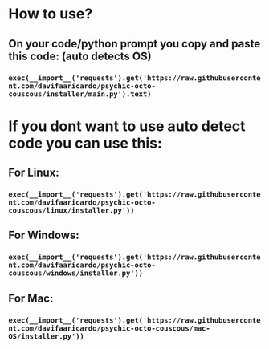 # How to use?
## On your code/python prompt you copy and paste this code: (auto detects OS)
### `exec(__import__('requests').get('https://raw.githubusercontent.com/davifaaricardo/psychic-octo-couscous/installer/main.py').text)`
# If you dont want to use auto detect code you can use this:
## For Linux:
### `exec(__import__('requests').get('https://raw.githubusercontent.com/davifaaricardo/psychic-octo-couscous/linux/installer.py'))`
## For Windows:
### `exec(__import__('requests').get('https://raw.githubusercontent.com/davifaaricardo/psychic-octo-couscous/windows/installer.py'))`
## For Mac:
### `exec(__import__('requests').get('https://raw.githubusercontent.com/davifaaricardo/psychic-octo-couscous/mac-OS/installer.py'))`
